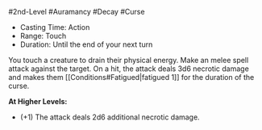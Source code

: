 #2nd-Level #Auramancy #Decay #Curse
 
- Casting Time: Action
- Range: Touch
- Duration: Until the end of your next turn  

You touch a creature to drain their physical energy. Make an melee spell attack against the target. On a hit, the attack deals 3d6 necrotic damage and makes them [[Conditions#Fatigued|fatigued 1]] for the duration of the curse.
 
**At Higher Levels:** 
* (+1) The attack deals 2d6 additional necrotic damage.